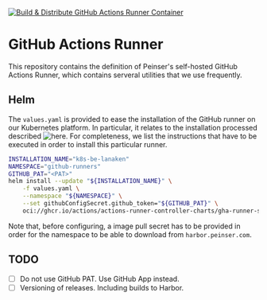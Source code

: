 [![Build & Distribute GitHub Actions Runner Container](https://github.com/peinser/github-runner/actions/workflows/build.yaml/badge.svg)](https://github.com/peinser/github-runner/actions/workflows/build.yaml)

# GitHub Actions Runner

This repository contains the definition of Peinser's self-hosted GitHub Actions Runner, which
contains serveral utilities that we use frequently.

## Helm
The `values.yaml` is provided to ease the installation of the GitHub runner on our Kubernetes platform. In
particular, it relates to the installation processed described ![here](https://docs.github.com/en/actions/hosting-your-own-runners/managing-self-hosted-runners-with-actions-runner-controller/quickstart-for-actions-runner-controller). For completeness,
we list the instructions that have to be executed in order to install this particular runner.

```bash
INSTALLATION_NAME="k8s-be-lanaken"
NAMESPACE="github-runners"
GITHUB_PAT="<PAT>"
helm install --update "${INSTALLATION_NAME}" \
    -f values.yaml \
    --namespace "${NAMESPACE}" \
    --set githubConfigSecret.github_token="${GITHUB_PAT}" \
    oci://ghcr.io/actions/actions-runner-controller-charts/gha-runner-scale-set
```

Note that, before configuring, a image pull secret has to be provided in order for the namespace to be able
to download from `harbor.peinser.com`.


## TODO

- [ ] Do not use GitHub PAT. Use GitHub App instead.
- [ ] Versioning of releases. Including builds to Harbor.
